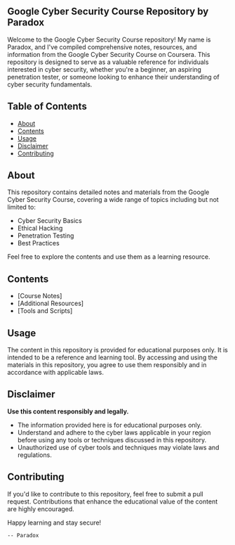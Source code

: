 ## Google Cyber Security Course Repository by Paradox

Welcome to the Google Cyber Security Course repository! My name is Paradox, and I've compiled comprehensive notes, resources, and information from the Google Cyber Security Course on Coursera. This repository is designed to serve as a valuable reference for individuals interested in cyber security, whether you're a beginner, an aspiring penetration tester, or someone looking to enhance their understanding of cyber security fundamentals.

## Table of Contents

- [About](#about)
- [Contents](#contents)
- [Usage](#usage)
- [Disclaimer](#disclaimer)
- [Contributing](#contributing)

## About

This repository contains detailed notes and materials from the Google Cyber Security Course, covering a wide range of topics including but not limited to:
- Cyber Security Basics
- Ethical Hacking
- Penetration Testing
- Best Practices

Feel free to explore the contents and use them as a learning resource.

## Contents

- [Course Notes]
- [Additional Resources]
- [Tools and Scripts]

## Usage

The content in this repository is provided for educational purposes only. It is intended to be a reference and learning tool. By accessing and using the materials in this repository, you agree to use them responsibly and in accordance with applicable laws.

## Disclaimer

**Use this content responsibly and legally.**

- The information provided here is for educational purposes only.
- Understand and adhere to the cyber laws applicable in your region before using any tools or techniques discussed in this repository.
- Unauthorized use of cyber tools and techniques may violate laws and regulations.

## Contributing

If you'd like to contribute to this repository, feel free to submit a pull request. Contributions that enhance the educational value of the content are highly encouraged.

Happy learning and stay secure!

    -- Paradox
